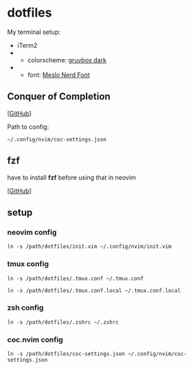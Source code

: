 # dotfiles

My terminal setup:

- iTerm2
- - colorscheme: [gruvbox dark](https://github.com/morhetz/gruvbox-contrib/blob/master/iterm2/gruvbox-dark.itermcolors)
- - font: [Meslo Nerd Font](https://www.nerdfonts.com/font-downloads)

## Conquer of Completion

[[GitHub](https://github.com/neoclide/coc.nvim)]

Path to config:

```
~/.config/nvim/coc-settings.json
```

## fzf

have to install **fzf** before using that in neovim

[[GitHub](https://github.com/junegunn/fzf#as-vim-plugin)]

## setup

### neovim config

```
ln -s /path/dotfiles/init.vim ~/.config/nvim/init.vim
```

### tmux config

```
ln -s /path/dotfiles/.tmux.conf ~/.tmux.conf
```

```
ln -s /path/dotfiles/.tmux.conf.local ~/.tmux.conf.local
```

### zsh config

```
ln -s /path/dotfiles/.zshrc ~/.zshrc
```

### coc.nvim config

```
ln -s /path/dotfiles/coc-settings.json ~/.config/nvim/coc-settings.json
```
